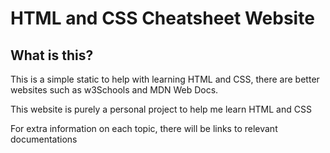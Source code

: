 # HTML and CSS Cheatsheet Website
## What is this?
This is a simple static to help with learning HTML and CSS, there are better websites such as w3Schools and MDN Web Docs.

This website is purely a personal project to help me learn HTML and CSS

For extra information on each topic, there will be links to relevant documentations
